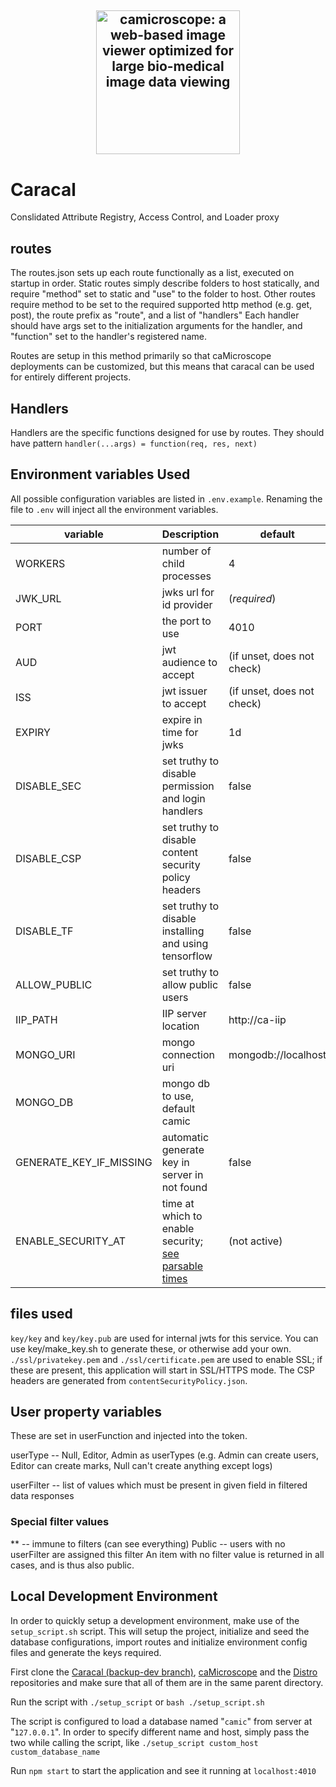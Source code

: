<h2 align="center">
  <a href="http://camicroscope.org/"><img src="https://avatars2.githubusercontent.com/u/12075069?s=400&v=4" style="background-color:rgba(0,0,0,0);" height=230 alt="camicroscope: a web-based image viewer optimized for large bio-medical image data viewing"></a>
</h2>

# Caracal

Conslidated Attribute Registry, Access Control, and Loader proxy

## routes
The routes.json sets up each route functionally as a list, executed on startup in order.
Static routes simply describe folders to host statically, and require "method" set to static and "use" to the folder to host.
Other routes require method to be set to the required supported http method (e.g. get, post), the route prefix as "route", and a list of "handlers"
Each handler should have args set to the initialization arguments for the handler, and "function" set to the handler's registered name.

Routes are setup in this method primarily so that caMicroscope deployments can be customized, but this means that caracal can be used for entirely different projects.

## Handlers
Handlers are the specific functions designed for use by routes. They should have pattern `handler(...args) = function(req, res, next)`

## Environment variables Used
All possible configuration variables are listed in `.env.example`. Renaming the file to `.env`  will inject all the environment variables.

|variable | Description | default |
|---|---|---|
| WORKERS | number of child processes | 4 |
|JWK_URL | jwks url for id provider | (*required*) |
|PORT | the port to use | 4010 |
|AUD | jwt audience to accept | (if unset, does not check)|
|ISS | jwt issuer to accept |(if unset, does not check)|
|EXPIRY | expire in time for jwks| 1d |
|DISABLE_SEC | set truthy to disable permission and login handlers | false |
|DISABLE_CSP | set truthy to disable content security policy headers | false |
|DISABLE_TF | set truthy to disable installing and using tensorflow | false |
|ALLOW_PUBLIC | set truthy to allow public users | false |
|IIP_PATH | IIP server location | http://ca-iip |
|MONGO_URI | mongo connection uri | mongodb://localhost |
|MONGO_DB | mongo db to use, default camic |
|GENERATE_KEY_IF_MISSING | automatic generate key in server in not found | false |
|ENABLE_SECURITY_AT| time at which to enable security; [see parsable times](https://developer.mozilla.org/en-US/docs/Web/JavaScript/Reference/Global_Objects/Date/parse)| (not active) |


## files used
`key/key` and `key/key.pub` are used for internal jwts for this service. You can use key/make_key.sh to generate these, or otherwise add your own.
`./ssl/privatekey.pem` and `./ssl/certificate.pem` are used to enable SSL; if these are present, this application will start in SSL/HTTPS mode.
The CSP headers are generated from `contentSecurityPolicy.json`.

## User property variables
These are set in userFunction and injected into the token.

userType -- Null, Editor, Admin as userTypes (e.g. Admin can create users, Editor can create marks, Null can't create anything except logs)

userFilter -- list of values which must be present in given field in filtered data responses

### Special filter values
\*\* -- immune to filters (can see everything)
Public -- users with no userFilter are assigned this filter
An item with no filter value is returned in all cases, and is thus also public.

## Local Development Environment
In order to quickly setup a development environment, make use of the `setup_script.sh` script. This will setup the project, initialize and seed the database configurations, import routes and initialize environment config files and generate the keys required.

First clone the <a href = "https://github.com/camicroscope/Caracal/tree/backup-dev">Caracal (backup-dev branch)</a>, <a href = "https://github.com/camicroscope/caMicroscope">caMicroscope</a> and the <a href = "https://github.com/camicroscope/Distro">Distro</a> repositories and make sure that all of them are in the same parent directory.

Run the script with  `./setup_script` or `bash ./setup_script.sh`

The script is configured to load a database named "`camic`" from server at "`127.0.0.1`". In order to specify different name and host, simply pass the two while calling the script, like `./setup_script custom_host custom_database_name`

Run `npm start` to start the application and see it running at `localhost:4010`
